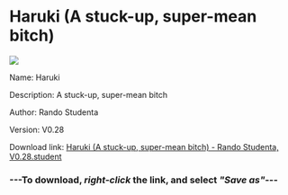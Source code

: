 # Haruki (A stuck-up, super-mean bitch)

<img src = "https://raw.githubusercontent.com/Arbiter1223/Koukou-Gurashi-Custom-Students/master/Students/Files/Haruki%20(A%20stuck-up%2C%20super-mean%20bitch).png">

Name: Haruki

Description: A stuck-up, super-mean bitch

Author: Rando Studenta

Version: V0.28

Download link: <a href="https://raw.githubusercontent.com/Arbiter1223/Koukou-Gurashi-Custom-Students/master/Students/Files/Haruki%20(A%20stuck-up%2C%20super-mean%20bitch)%20-%20Rando%20Studenta%2C%20V0.28.student">Haruki (A stuck-up, super-mean bitch) - Rando Studenta, V0.28.student</a>

### ---**To download, _right-click_ the link, and select _"Save as"_**---

